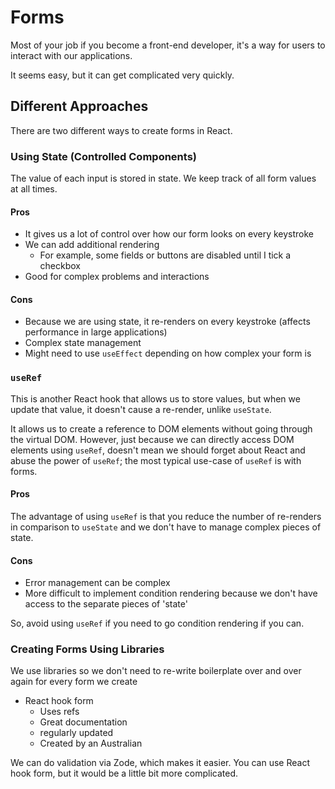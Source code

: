 # Forms

Most of your job if you become a front-end developer, it's a way for users to interact with our applications.

It seems easy, but it can get complicated very quickly.

## Different Approaches

There are two different ways to create forms in React.

### Using State (Controlled Components)

The value of each input is stored in state. We keep track of all form values at all times.

#### Pros

- It gives us a lot of control over how our form looks on every keystroke
- We can add additional rendering
  - For example, some fields or buttons are disabled until I tick a checkbox
- Good for complex problems and interactions

#### Cons

- Because we are using state, it re-renders on every keystroke (affects performance in large applications)
- Complex state management
- Might need to use `useEffect` depending on how complex your form is

### `useRef`

This is another React hook that allows us to store values, but when we update that value, it doesn't cause a re-render, unlike `useState`.

It allows us to create a reference to DOM elements without going through the virtual DOM. However, just because we can directly access DOM elements using `useRef`, doesn't mean we should forget about React and abuse the power of `useRef`; the most typical use-case of `useRef` is with forms.

#### Pros

The advantage of using `useRef` is that you reduce the number of re-renders in comparison to `useState` and we don't have to manage complex pieces of state.

#### Cons

- Error management can be complex
- More difficult to implement condition rendering because we don't have access to the separate pieces of 'state'

So, avoid using `useRef` if you need to go condition rendering if you can.

### Creating Forms Using Libraries

We use libraries so we don't need to re-write boilerplate over and over again for every form we create

- React hook form
  - Uses refs
  - Great documentation
  - regularly updated
  - Created by an Australian

We can do validation via Zode, which makes it easier. You can use React hook form, but it would be a little bit more complicated.
